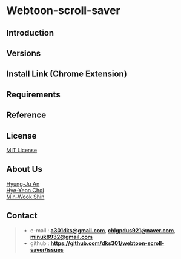 # Webtoon-scroll-saver

## Introduction
  
    
## Versions
  
    
## Install Link (Chrome Extension)
  
    
## Requirements
  
    
## Reference
  
    
## License
[MIT License](https://github.com/dks301/webtoon-scroll-saver/blob/main/LICENSE)
  
    
## About Us
[Hyung-Ju An](https://github.com/dks301)  
[Hye-Yeon Choi](https://github.com/chlgpdus921)  
[Min-Wook Shin](https://github.com/minuk8932)  
  
    
## Contact
> - e-mail : **a301dks@gmail.com**, **chlgpdus921@naver.com**, **minuk8932@gmail.com**
> - github : **https://github.com/dks301/webtoon-scroll-saver/issues**
